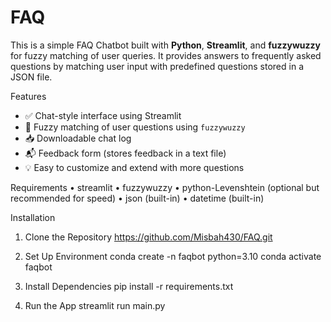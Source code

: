 # FAQ
This is a simple FAQ Chatbot built with **Python**, **Streamlit**, and **fuzzywuzzy** for fuzzy matching of user queries. It provides answers to frequently asked questions by matching user input with predefined questions stored in a JSON file.

Features

- ✅ Chat-style interface using Streamlit
- 🧠 Fuzzy matching of user questions using `fuzzywuzzy`
- 📥 Downloadable chat log
- 📬 Feedback form (stores feedback in a text file)
- 💡 Easy to customize and extend with more questions

Requirements 
•	streamlit
•	fuzzywuzzy
•	python-Levenshtein (optional but recommended for speed)
•	json (built-in)
•	datetime (built-in)

Installation 

1. Clone the Repository
             https://github.com/Misbah430/FAQ.git


2. Set Up Environment
          	conda create -n faqbot python=3.10
           	conda activate faqbot

3. Install Dependencies
         pip install -r requirements.txt
4. Run the App
         streamlit run main.py

